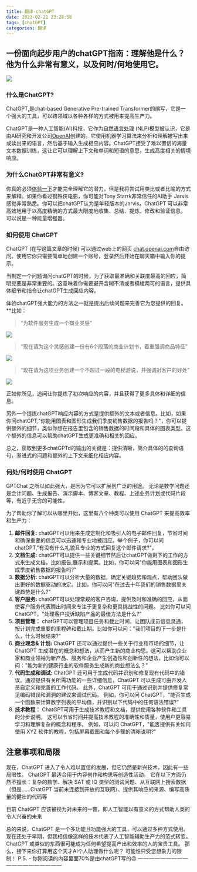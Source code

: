 ```yaml
---
title: 翻译-chatGPT
date: 2023-02-21 23:28:58
tags: [chatGPT]
categories: 翻译
---
```



## 一份面向起步用户的chatGPT指南：理解他是什么？他为什么非常有意义，以及何时/何地使用它。
![](https://cdn-images-1.medium.com/max/2000/0*bFu1qQNJn5YloboI.png)

### **什么是ChatGPT?**

ChatGPT,是chat-based Generative Pre-trained Transformer的缩写，它是一个强大的工具，可以跨领域以各种各样的方式被用来提高生产力。

ChatGPT是一种人工智能(AI)科技，它作为[自然语言处理](https://en.wikipedia.org/wiki/Natural_language_processing) (NLP)模型被认识，它是由AI研究和开发公司[OpenAI](https://openai.com/)创建的。它使用机器学习算法来分析和理解被写出来或读出来的语言，然后基于输入生成相应内容。ChatGPT接受了难以置信的海量文本数据训练，这让它可以理解上下文和单词和短语的意思，生成高度相关的情境响应。

### 为什么ChatGPT非常有意义?

你真的必须[体验一下](https://chat.openai.com/)才能完全理解它的潜力，但是我将尝试用类比或者比喻的方式来解释。如果你看过钢铁侠电影，你可能对Tony Starrk非常信任的AI助手 Jarvis感觉非常熟悉。你可以把chatGPT认为是年轻版本的Jarvis。ChatGPT 可以非常高效地用于以高度精确的方式最大限度地收集、总结、提炼、修改和验证信息。 可以说是一种能量增强器。
### **如何使用 ChatGPT**

ChatGPT (在写这篇文章的时候) 可以通过web上的网页 [chat.openai.com](https://chat.openai.com/)自由访问。使用它你只需要简单地创建一个账号，登录然后开始在聊天箱中输入你的提示。

当制定一个问题询问chatGPT的时候，为了获取最准确和关联度最高的回应，简明扼要是非常重要的。这意味着你需要避开含糊不清或者模棱两可的语言，提供具体细节和指令让chatGPT生成回应内容。

体验chatGPT强大能力的方法之一就是提出后续问题来完善它为您提供的回复。
**比如：
>  “为软件服务生成一个商业灵感”

![](https://cdn-images-1.medium.com/max/2316/1*yLEDyWYiz_KOSVM-rS1fiw.png)
>  “现在请为这个灵感创建一份有6个段落的商业计划书，着重强调商品特征”

![](https://cdn-images-1.medium.com/max/2000/1*7n0sDaOolngcQ0pqHmCNxA.png)
>  “现在请为这项业务创建一个不超过一段的电梯游说，并强调对客户的好处”

![](https://cdn-images-1.medium.com/max/2000/1*TLxW_YVpLkEI_ch5c7Q4Uw.png)

正如你所见，追问让你提炼了初次响应的内容，并且获得了更多具体和详细的信息。

另外一个提炼chatGPT响应内容的方式是提供额外的文本或者信息。比如，如果你问chatGPT,"你能用图表和图形生成我们季度销售数据的报告吗？"，你可以提供额外的细节，类似你想在报告里包含的销售数据的时间段和具体的图表类型。这个额外的信息可以帮助chatGPT生成更准确和相关的回应。

总之，获取到更多chatGPTd的输出的关键是：提供清晰，简介具体的的查询语句，渐进式的问题和额外的上下文来细化相应内容。
### 何处/何时使用 ChatGPT


GPTChat 之所以如此强大，是因为它可以扩展到广泛的用途。 无论是数学问题还是会计问题、生成报告、演示脚本、博客文章、教程、上述业务计划或代码片段等，有近乎无穷的可能性。

为了帮助你了解可以从哪里开始，这里有八个种类可以使用 ChatGPT 来提高效率和生产力：
 1. **邮件回复:**  chatGPT可以用来生成定制化和吸引人的电子邮件回复，节省时间和确保重要的信息可以迅速和专业地被回应。举个例子，你可以问chatGPT,"有没有什么礼貌且专业的方式回复这个邮件请求?"。
 2. **文档生成:**  chatGPT可以提供一些关键细节然后让chatGPT做剩下的工作的方式来生成文档，比如报告,展示和提案。比如，你可以问"你能用图表和图形生成季度销售数据的报告吗?"
 3. **数据分析:** chatGPT可以分析大量的数据，确定关键趋势和观点，帮助团队做出更好的数据驱动的决定。比如，你可以问"在过去十年我们的销售数据里关键趋势是什么?"
 4. **客户服务:** chatGPT可以处理常规的客户咨询，提供及时和准确的回应，从而使客户服务代表腾出时间来专注于更复杂和更具挑战性的问题。 比如你可以问 ChatGPT，"处理客户投诉缺陷产品的最佳方法是什么?"
 5. **项目管理：** chatGPT可以管理项目任务和截止时间，让团队成员信息灵通，按计划完成重要的里程碑和截止期。比如你可以问："我们项目的下一步是什么，什么时候结束?"
 6. **商业理念& 计划:** ChatGPT 还可以通过提供一些关于行业和市场的细节，让 ChatGPT 生成潜在的概念和想法，从而产生新的商业构思。这可以帮助企业家和商业领袖为新产品、服务和企业产生创造性和创新性的想法。比如你可以问："能为新的健康行业的软件服务生成新的商业想法么？"
 7. **代码生成和调试:** ChatGPT 还可用于生成代码并识别和修复现有代码中的错误。通过提供有关所需功能的一些详细信息，ChatGPT 可以生成可由开发人员自定义和完善的工作代码。 此外，ChatGPT 可用于通过识别并提供修复常见编码错误和漏洞的建议来调试代码。 例如，你可以问 ChatGPT，"能否生成一个函数来计算数字列表的平均值，并识别以下代码中的任何语法错误?"
8. **技术教程：** ChatGPT可用于生成技术教程和文档，提供使用各种软件和工具的分步说明。 这可以节省时间并提高技术教程的准确性和质量，使用户更容易学习和理解复杂的概念和程序。 例如，可以问 ChatGPT，"能否提供有关如何使用 XYZ 软件的教程，包括屏幕截图和每个步骤的清晰说明?"
##  注意事项和局限

现在，ChatGPT 进入了令人难以置信的发展，但它仍然是新兴技术，因此有一些局限性。 ChatGPT 最适合用于内容创作和构思等创造性活动。 它在以下方面仍然不擅长：复杂的数学、解决 SAT 或 IQ 类型的测试问题、从互联网上搜索数据（但是……ChatGPT 当前未连接到开放的互联网）、提供其响应的来源、编写高质量的健壮的代码等

目前 ChatGPT 应该被视为对未来的一瞥，即人工智能以有意义的方式帮助人类的令人兴奋的未来

总的来说，ChatGPT 是一个多功能且功能强大的工具，可以通过多种方式使用。 现在还处于早期，但我相信像这样的技术代表了人工智能辅助生产力的范式转变。 ChatGPT 或类似的东西很可能成为任何希望提高产出和效率的人的宝贵工具。
那么，接下来你打算用这个天才AI个人助理做什么呢？ 可能性只受您想象力的限制！
P.S. - 你刚阅读的内容里面70%是由chatGPT写的😉
— — — — — — — — — — — — — — — — — — —


